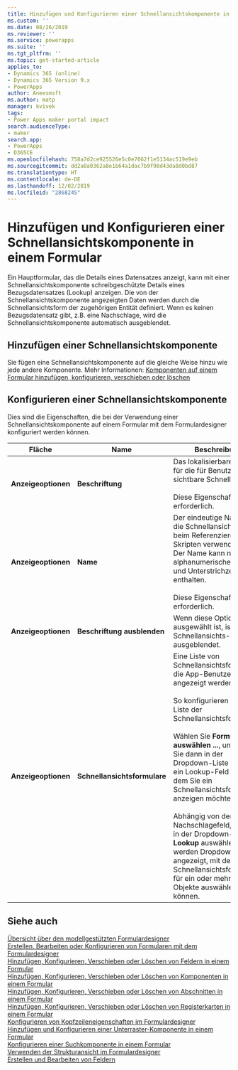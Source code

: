 ```yaml
---
title: Hinzufügen und Konfigurieren einer Schnellansichtskomponente in einem Formular | MicrosoftDocs
ms.custom: ''
ms.date: 08/26/2019
ms.reviewer: ''
ms.service: powerapps
ms.suite: ''
ms.tgt_pltfrm: ''
ms.topic: get-started-article
applies_to:
- Dynamics 365 (online)
- Dynamics 365 Version 9.x
- PowerApps
author: Aneesmsft
ms.author: matp
manager: kvivek
tags:
- Power Apps maker portal impact
search.audienceType:
- maker
search.app:
- PowerApps
- D365CE
ms.openlocfilehash: 758a7d2ce925526e5c0e7062f1e5134ac519e9eb
ms.sourcegitcommit: dd2a8a0362a8e1b64a1dac7b9f98d43da8d0bd87
ms.translationtype: HT
ms.contentlocale: de-DE
ms.lasthandoff: 12/02/2019
ms.locfileid: "2868245"
---
```

# <a name="add-and-configure-a-quick-view-component-on-a-form"></a>Hinzufügen und Konfigurieren einer Schnellansichtskomponente in einem Formular  
Ein Hauptformular, das die Details eines Datensatzes anzeigt, kann mit einer Schnellansichtskomponente schreibgeschützte Details eines Bezugsdatensatzes (Lookup) anzeigen. Die von der Schnellansichtskomponente angezeigten Daten werden durch die Schnellansichtsform der zugehörigen Entität definiert. Wenn es keinen Bezugsdatensatz gibt, z.B. eine Nachschlage, wird die Schnellansichtskomponente automatisch ausgeblendet.

## <a name="add-a-quick-view-component"></a>Hinzufügen einer Schnellansichtskomponente
Sie fügen eine Schnellansichtskomponente auf die gleiche Weise hinzu wie jede andere Komponente. Mehr Informationen: [Komponenten auf einem Formular hinzufügen, konfigurieren, verschieben oder löschen](add-move-configure-or-delete-components-on-form.md)

## <a name="configure-a-quick-view-component"></a>Konfigurieren einer Schnellansichtskomponente
Dies sind die Eigenschaften, die bei der Verwendung einer Schnellansichtskomponente auf einem Formular mit dem Formulardesigner konfiguriert werden können.


<!--note from editor: "Drop-down" should be used only as an adjective. In the following table, is it a list? A menu? (It's used three times in line 44.) --> 


|Fläche   |Name  |Beschreibung  |
|---------|---------|---------|
|**Anzeigeoptionen** | **Beschriftung** | Das lokalisierbare Label für die für Benutzer sichtbare Schnellansicht. <br /><br /> Diese Eigenschaft ist erforderlich. |
| **Anzeigeoptionen** | **Name** |  Der eindeutige Name für die Schnellansicht, die beim Referenzieren in Skripten verwendet wird. Der Name kann nur alphanumerische Zeichen und Unterstrichzeichen enthalten. <br /> <br />Diese Eigenschaft ist erforderlich. |
| **Anzeigeoptionen**  | **Beschriftung ausblenden** |  Wenn diese Option ausgewählt ist, ist das Schnellansichts-Label ausgeblendet. |
| **Anzeigeoptionen**  | **Schnellansichtsformulare** |  Eine Liste von Schnellansichtsformularen, die App-Benutzern angezeigt werden. <br /><br />So konfigurieren Sie die Liste der Schnellansichtsformulare <br /><br /> Wählen Sie **Formulare auswählen ...**, und wählen Sie dann in der Dropdown-Liste **Lookup** ein Lookup-Feld aus, in dem Sie ein Schnellansichtsformular anzeigen möchten. <br /><br />Abhängig von dem Nachschlagefeld, das Sie in der Dropdown-Liste **Lookup** auswählen, werden Dropdown-Listen angezeigt, mit denen Sie Schnellansichtsformulare für ein oder mehrere Objekte auswählen können. |

## <a name="see-also"></a>Siehe auch
[Übersicht über den modellgestützten Formulardesigner](form-designer-overview.md)  
[Erstellen, Bearbeiten oder Konfigurieren von Formularen mit dem Formulardesigner](create-and-edit-forms.md)  
[Hinzufügen, Konfigurieren, Verschieben oder Löschen von Feldern in einem Formular](add-move-or-delete-fields-on-form.md)  
[Hinzufügen, Konfigurieren, Verschieben oder Löschen von Komponenten in einem Formular](add-move-configure-or-delete-components-on-form.md)  
[Hinzufügen, Konfigurieren, Verschieben oder Löschen von Abschnitten in einem Formular](add-move-or-delete-sections-on-form.md)  
[Hinzufügen, Konfigurieren, Verschieben oder Löschen von Registerkarten in einem Formular](add-move-or-delete-tabs-on-form.md)  
[Konfigurieren von Kopfzeileneigenschaften im Formulardesigner](form-designer-header-properties.md)  
[Hinzufügen und Konfigurieren einer Unterraster-Komponente in einem Formular](form-designer-add-configure-subgrid.md)  
[Konfigurieren einer Suchkomponente in einem Formular](form-designer-add-configure-lookup.md)  
[Verwenden der Strukturansicht im Formulardesigner](using-tree-view-on-form.md)  
[Erstellen und Bearbeiten von Feldern](../common-data-service/create-edit-field-portal.md)  
